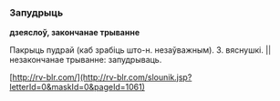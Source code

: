 ### Запудрыць
**дзеяслоў, закончанае трыванне**

Пакрыць пудрай (каб зрабіць што-н. незаўважным). З. вяснушкі. || незакончанае трыванне: запудрываць.

<a rel="author">[http://rv-blr.com/](http://rv-blr.com/slounik.jsp?letterId=0&maskId=0&pageId=1061)</a>
